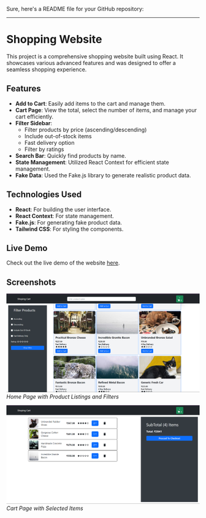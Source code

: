 Sure, here's a README file for your GitHub repository:

---

# Shopping Website

This project is a comprehensive shopping website built using React. It showcases various advanced features and was designed to offer a seamless shopping experience.

## Features

- **Add to Cart**: Easily add items to the cart and manage them.
- **Cart Page**: View the total, select the number of items, and manage your cart efficiently.
- **Filter Sidebar**:
  - Filter products by price (ascending/descending)
  - Include out-of-stock items
  - Fast delivery option
  - Filter by ratings
- **Search Bar**: Quickly find products by name.
- **State Management**: Utilized React Context for efficient state management.
- **Fake Data**: Used the Fake.js library to generate realistic product data.

## Technologies Used

- **React**: For building the user interface.
- **React Context**: For state management.
- **Fake.js**: For generating fake product data.
- **Tailwind CSS**: For styling the components.

## Live Demo

Check out the live demo of the website [here](https://react-shopping-cart-theta-red.vercel.app/).

## Screenshots

![Home Page](https://github.com/Ramankumar124/React-Shopping-Cart-/blob/main/screenshots/home.png)
*Home Page with Product Listings and Filters*

![Cart Page](https://github.com/Ramankumar124/React-Shopping-Cart-/blob/main/screenshots/cart.png)
*Cart Page with Selected Items*


